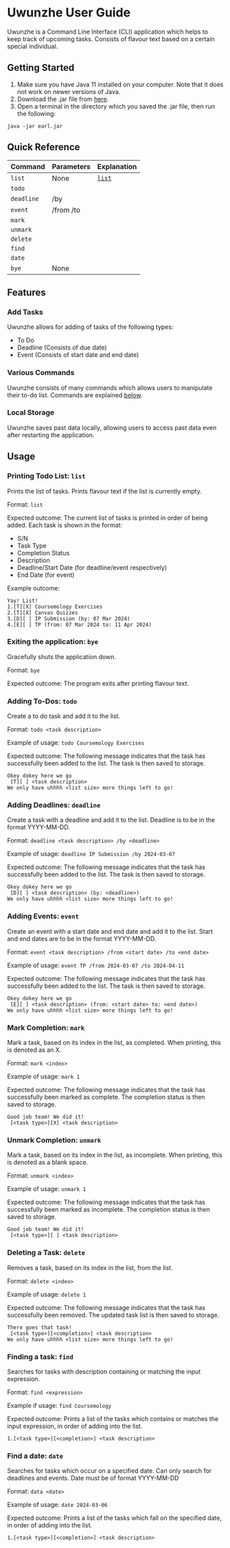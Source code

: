 # Uwunzhe User Guide

Uwunzhe is a Command Line Interface (CLI) application which helps to keep track of upcoming tasks.
Consists of flavour text based on a certain special individual.

## Getting Started

1. Make sure you have Java 11 installed on your computer. Note that it does not work on newer versions of Java.
2. Download the .jar file from [here](https://github.com/1simjustin/ip/releases).
3. Open a terminal in the directory which you saved the .jar file, then run the following:
```
java -jar earl.jar
```

## Quick Reference
|Command   |Parameters                          |Explanation                            |
|----------|------------------------------------|---------------------------------------|
|`list`    |None                                |[`list`](#printing-todo-list-list)     |
|`todo`    |<task name>                         |                                       |
|`deadline`|<task name> /by <deadline>          |                                       |
|`event`   |<task name> /from <start> /to <end> |                                       |
|`mark`    |<index>                             |                                       |
|`unmark`  |<index>                             |                                       |
|`delete`  |<index>                             |                                       |
|`find`    |<description experession>           |                                       |
|`date`    |<date>                              |                                       |
|`bye`     |None                                |                                       |

## Features 

### Add Tasks

Uwunzhe allows for adding of tasks of the following types:
- To Do
- Deadline (Consists of due date)
- Event (Consists of start date and end date)

### Various Commands

Uwunzhe consists of many commands which allows users to manipulate their to-do list.
Commands are explained [below](#Usage).

### Local Storage

Uwunzhe saves past data locally, allowing users to access past data even after restarting the application.

## Usage

### Printing Todo List: `list`

Prints the list of tasks.
Prints flavour text if the list is currently empty.

Format: `list`

Expected outcome:
The current list of tasks is printed in order of being added.
Each task is shown in the format:
- S/N
- Task Type
- Completion Status
- Description
- Deadline/Start Date (for deadline/event respectively)
- End Date (for event)

Example outcome:
```
Yay! List!
1.[T][X] Coursemology Exercises
2.[T][X] Canvas Quizzes
3.[D][ ] IP Submission (by: 07 Mar 2024)
4.[E][ ] TP (from: 07 Mar 2024 to: 11 Apr 2024)
```

### Exiting the application: `bye`
Gracefully shuts the application down.

Format: `bye`

Expected outcome:
The program exits after printing flavour text.

### Adding To-Dos: `todo`

Create a to do task and add it to the list.

Format: `todo <task description>`

Example of usage: `todo Coursemology Exercises`

Expected outcome:
The following message indicates that the task has successfully been added to the list.
The task is then saved to storage.
```
Okey dokey here we go
 [T][ ] <task description>
We only have uhhhh <list size> more things left to go!
```

### Adding Deadlines: `deadline`

Create a task with a deadline and add it to the list.
Deadline is to be in the format YYYY-MM-DD.

Format: `deadline <task description> /by <deadline>`

Example of usage: `deadline IP Submission /by 2024-03-07`

Expected outcome:
The following message indicates that the task has successfully been added to the list.
The task is then saved to storage.
```
Okey dokey here we go
 [D][ ] <task description> (by: <deadline>)
We only have uhhhh <list size> more things left to go!
```

### Adding Events: `event`

Create an event with a start date and end date and add it to the list.
Start and end dates are to be in the format YYYY-MM-DD.

Format: `event <task description> /from <start date> /to <end date>`

Example of usage: `event TP /from 2024-03-07 /to 2024-04-11`

Expected outcome:
The following message indicates that the task has successfully been added to the list.
The task is then saved to storage.
```
Okey dokey here we go
 [E][ ] <task description> (from: <start date> to: <end date>)
We only have uhhhh <list size> more things left to go!
```

### Mark Completion: `mark`

Mark a task, based on its index in the list, as completed.
When printing, this is denoted as an X.

Format: `mark <index>`

Example of usage: `mark 1`

Expected outcome:
The following message indicates that the task has successfully been marked as complete.
The completion status is then saved to storage.
```
Good job team! We did it!
 [<task type>][X] <task description>
```

### Unmark Completion: `unmark`

Mark a task, based on its index in the list, as incomplete.
When printing, this is denoted as a blank space.

Format: `unmark <index>`

Example of usage: `unmark 1`

Expected outcome:
The following message indicates that the task has successfully been marked as incomplete.
The completion status is then saved to storage.
```
Good job team! We did it!
 [<task type>][ ] <task description>
```

### Deleting a Task: `delete`

Removes a task, based on its index in the list, from the list.

Format: `delete <index>`

Example of usage: `delete 1`

Expected outcome:
The following message indicates that the task has successfully been removed.
The updated task list is then saved to storage.
```
There goes that task!
 [<task type>][<completion>] <task description>
We only have uhhhh <list size> more things left to go!
```

### Finding a task: `find`

Searches for tasks with description containing or matching the input expression.

Format: `find <expression>`

Example if usage: `find Coursemology`

Expected outcome:
Prints a list of the tasks which contains or matches the input expression, in order of adding into the list.
```
1.[<task type>][<completion>] <task description>
```

### Find a date: `date`

Searches for tasks which occur on a specified date.
Can only search for deadlines and events.
Date must be of format YYYY-MM-DD

Format: `data <date>`

Example of usage: `date 2024-03-06`

Expected outcome:
Prints a list of the tasks which fall on the specified date, in order of adding into the list.
```
1.[<task type>][<completion>] <task description>
```
